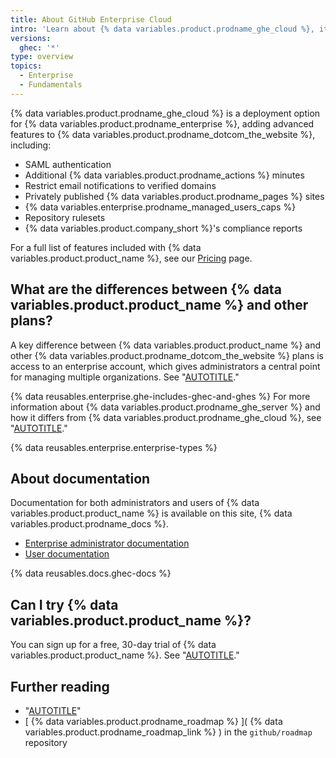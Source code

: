 ```yaml
---
title: About GitHub Enterprise Cloud
intro: 'Learn about {% data variables.product.prodname_ghe_cloud %}, its features, and management options for large businesses and teams.'
versions:
  ghec: '*'
type: overview
topics:
  - Enterprise
  - Fundamentals
---
```


{% data variables.product.prodname_ghe_cloud %}  is a deployment option for {% data variables.product.prodname_enterprise %}, adding advanced features to {% data variables.product.prodname_dotcom_the_website %}, including:

* SAML authentication
* Additional {% data variables.product.prodname_actions %} minutes
* Restrict email notifications to verified domains
* Privately published {% data variables.product.prodname_pages %} sites
* {% data variables.enterprise.prodname_managed_users_caps %}
* Repository rulesets
* {% data variables.product.company_short %}'s compliance reports

For a full list of features included with {% data variables.product.product_name %}, see our [Pricing](https://github.com/pricing) page.

## What are the differences between {% data variables.product.product_name %} and other plans?

A key difference between {% data variables.product.product_name %} and other {% data variables.product.prodname_dotcom_the_website %} plans is access to an enterprise account, which gives administrators a central point for managing multiple organizations. See "[AUTOTITLE](/admin/overview/about-enterprise-accounts)."

{% data reusables.enterprise.ghe-includes-ghec-and-ghes %} For more information about {% data variables.product.prodname_ghe_server %} and how it differs from {% data variables.product.prodname_ghe_cloud %}, see "[AUTOTITLE](/admin/overview/about-github-for-enterprises#about-deployment-options)."

{% data reusables.enterprise.enterprise-types %}

## About documentation

Documentation for both administrators and users of {% data variables.product.product_name %} is available on this site, {% data variables.product.prodname_docs %}.

* [Enterprise administrator documentation](/admin)
* [User documentation](/)

{% data reusables.docs.ghec-docs %}

## Can I try {% data variables.product.product_name %}?

You can sign up for a free, 30-day trial of {% data variables.product.product_name %}. See "[AUTOTITLE](/admin/overview/setting-up-a-trial-of-github-enterprise-cloud)."

## Further reading

* "[AUTOTITLE](/get-started/onboarding/getting-started-with-github-enterprise-cloud)"
* [ {% data variables.product.prodname_roadmap %} ]( {% data variables.product.prodname_roadmap_link %} ) in the  `github/roadmap` repository
